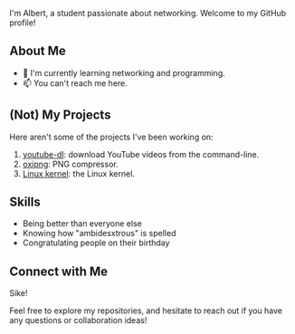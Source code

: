 I'm Albert, a student passionate about networking. Welcome to my GitHub profile!

## About Me

- 🌱 I'm currently learning networking and programming.
- 📫 You can't reach me here.

## (Not) My Projects

Here aren't some of the projects I've been working on:

1. [youtube-dl](https://github.com/ytdl-org/youtube-dl/): download YouTube videos from the command-line.
2. [oxipng](https://github.com/shssoichiro/oxipng): PNG compressor.
3. [Linux kernel](https://github.com/torvalds/linux): the Linux kernel.

## Skills

- Being better than everyone else
- Knowing how "ambidesxtrous" is spelled
- Congratulating people on their birthday

## Connect with Me

Sike!

Feel free to explore my repositories, and hesitate to reach out if you have any questions or collaboration ideas!
